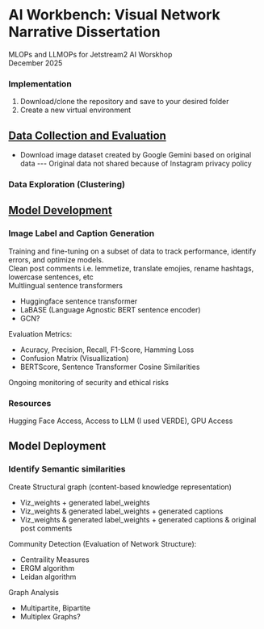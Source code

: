 # AI Workbench: Visual Network Narrative Dissertation
MLOPs and LLMOPs for Jetstream2 AI Worskhop \
December 2025

### Implementation

1. Download/clone the repository and save to your desired folder 
2. Create a new virtual environment


## [Data Collection and Evaluation](https://github.com/lwdozal/Dissertation_AI_Workbench/tree/main/data_collection)
- Download image dataset created by Google Gemini based on original data
  --- Original data not shared because of Instagram privacy policy

### Data Exploration (Clustering)

## [Model Development](https://github.com/lwdozal/Dissertation_AI_Workbench/tree/main/Step1_Pattern_Detection)

### Image Label and Caption Generation
Training and fine-tuning on a subset of data to track performance, identify errors, and optimize models.\
Clean post comments i.e. lemmetize, translate emojies, rename hashtags, lowercase sentences, etc \
Multlingual sentence transformers
- Huggingface sentence transformer
- LaBASE (Language Agnostic BERT sentence encoder)
- GCN?

Evaluation Metrics: 
- Acuracy, Precision, Recall, F1-Score, Hamming Loss
- Confusion Matrix (Visuallization)
- BERTScore, Sentence Transformer Cosine Similarities

Ongoing monitoring of security and ethical risks 

### Resources
Hugging Face Access, Access to LLM (I used VERDE), GPU Access

<!-- Torch, Torchvision, \
transformers, sentence transformers,  \
PIL, Requests, pydantic, open-cv, os \
langchain core and openai, \ -->



## Model Deployment

### Identify Semantic similarities

Create Structural graph (content-based knowledge representation) 
- Viz_weights + generated label_weights
- Viz_weights & generated label_weights + generated captions
- Viz_weights & generated label_weights + generated captions & original post comments

Community Detection (Evaluation of Network Structure):
- Centraility Measures
- ERGM algorithm
- Leidan algorithm

Graph Analysis
- Multipartite, Bipartite
- Multiplex Graphs?
